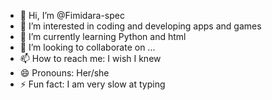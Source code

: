 - 👋 Hi, I’m @Fimidara-spec
- 👀 I’m interested in coding and developing apps and games
- 🌱 I’m currently learning Python and html
- 💞️ I’m looking to collaborate on ...
- 📫 How to reach me: I wish I knew
- 😄 Pronouns: Her/she 
- ⚡ Fun fact: I am very slow at typing

<!---
Fimidara-spec/Fimidara-spec is a ✨ special ✨ repository because its `README.md` (this file) appears on your GitHub profile.
You can click the Preview link to take a look at your changes.
--->
